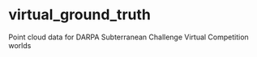 # virtual_ground_truth
Point cloud data for DARPA Subterranean Challenge Virtual Competition worlds

